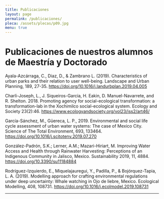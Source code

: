```yaml
---
title: Publicaciones
layout: page
permalink: /publicaciones/
pleca: /assets/plecas/p09.jpg
menu: true
---
```


# Publicaciones de nuestros alumnos de Maestría y Doctorado

Ayala-Azcárraga, C., Diaz, D., & Zambrano L. (2019). Characteristics of urban parks and their relation to user well-being. Landscape and Urban Planning, 189, 27-35. <https://doi.org/10.1016/j.landurbplan.2019.04.005>

Charli-Joseph, L., J. Siqueiros-Garcia, H. Eakin, D. Manuel-Navarrete, and R. Shelton. 2018. Promoting agency for social-ecological transformation: a transformation-lab in the Xochimilco social-ecological system. Ecology and Society 23(2):46. <https://www.ecologyandsociety.org/vol23/iss2/art46/>

García-Sánchez, M., Güereca, L. P., 2019. Environmental and social life cycle assessment of urban water systems: The case of Mexico City. Science of The Total Environment, 693, 133464. <https://doi.org/10.1016/j.scitotenv.2019.07.270>

González-Padrón, S.K.; Lerner, A.M.; Mazari-Hiriart, M. Improving Water Access and Health through Rainwater Harvesting: Perceptions of an Indigenous Community in Jalisco, Mexico. Sustainability 2019, 11, 4884. <https://doi.org/10.3390/su11184884>

Rodríguez-Izquierdo, E., Miquelajauregui, Y., Padilla, P., & Bojórquez-Tapia, L. A. (2019). Modelling approach for crafting environmental regulations under deep uncertainty: Whale watching in Ojo de liebre, Mexico. Ecological Modelling, 408, 108731.
<https://doi.org/10.1016/j.ecolmodel.2019.108731>



--------
